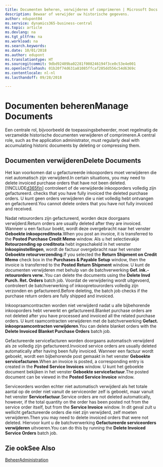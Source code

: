 ```yaml
---
title: Documenten beheren, verwijderen of comprimeren | Microsoft Docs
description: Bewaar of verwijder uw historische gegevens.
author: edupont04
ms.service: dynamics365-business-central
ms.topic: article
ms.devlang: na
ms.tgt_pltfrm: na
ms.workload: na
ms.search.keywords: 
ms.date: 10/01/2018
ms.author: edupont
ms.translationtype: HT
ms.sourcegitcommit: 9dbd92409ba02281f008246194f3ce0c53e4e001
ms.openlocfilehash: 01b20f74d631a81085ffcaf205dd556c54d6369c
ms.contentlocale: nl-nl
ms.lasthandoff: 09/28/2018

---
```

# <a name="manage-documents"></a><span data-ttu-id="556e0-103">Documenten beheren</span><span class="sxs-lookup"><span data-stu-id="556e0-103">Manage Documents</span></span>
<span data-ttu-id="556e0-104">Een centrale rol, bijvoorbeeld de toepassingsbeheerder, moet regelmatig de verzamelde historische documenten verwijderen of comprimeren.</span><span class="sxs-lookup"><span data-stu-id="556e0-104">A central role, such as the application administrator, must regularly deal with accumulating historic documents by deleting or compressing them.</span></span>  

## <a name="delete-documents"></a><span data-ttu-id="556e0-105">Documenten verwijderen</span><span class="sxs-lookup"><span data-stu-id="556e0-105">Delete Documents</span></span>
<span data-ttu-id="556e0-106">Het kan voorkomen dat u gefactureerde inkooporders moet verwijderen die niet automatisch zijn verwijderd.</span><span class="sxs-lookup"><span data-stu-id="556e0-106">In certain situations, you may need to delete invoiced purchase orders that have not been deleted.</span></span> [!INCLUDE[d365fin](includes/d365fin_md.md)] <span data-ttu-id="556e0-107">controleert of de verwijderde inkooporders volledig zijn gefactureerd.</span><span class="sxs-lookup"><span data-stu-id="556e0-107"> checks that you have fully invoiced the deleted purchase orders.</span></span> <span data-ttu-id="556e0-108">U kunt geen orders verwijderen die u niet volledig hebt ontvangen en gefactureerd.</span><span class="sxs-lookup"><span data-stu-id="556e0-108">You cannot delete orders that you have not fully invoiced and received.</span></span>  

<span data-ttu-id="556e0-109">Nadat retourorders zijn gefactureerd, worden deze doorgaans verwijderd.</span><span class="sxs-lookup"><span data-stu-id="556e0-109">Return orders are usually deleted after they are invoiced.</span></span> <span data-ttu-id="556e0-110">Wanneer u een factuur boekt, wordt deze overgebracht naar het venster **Geboekte inkoopcreditnota**.</span><span class="sxs-lookup"><span data-stu-id="556e0-110">When you post an invoice, it is transferred to the **Posted Purchase Credit Memo** window.</span></span> <span data-ttu-id="556e0-111">Als u het selectievakje **Retourzending op creditnota** hebt ingeschakeld in het venster **Inkoopinstellingen**, wordt de factuur overgebracht naar het venster **Geboekte retourverzending**.</span><span class="sxs-lookup"><span data-stu-id="556e0-111">If you selected the **Return Shipment on Credit Memo** check box in the **Purchases & Payable Setup** window, then the invoice is transferred to the **Posted Return Shipment** window.</span></span> <span data-ttu-id="556e0-112">U kunt de documenten verwijderen met behulp van de batchverwerking **Gef. ink.-retourorders verw.**.</span><span class="sxs-lookup"><span data-stu-id="556e0-112">You can delete the documents using the **Delete Invd Purch. Ret. Orders** batch job.</span></span> <span data-ttu-id="556e0-113">Voordat de verwijdering wordt uitgevoerd, controleert de batchverwerking of inkoopretourorders volledig zijn verzonden en gefactureerd.</span><span class="sxs-lookup"><span data-stu-id="556e0-113">Before deleting, the batch job checks if the purchase return orders are fully shipped and invoiced.</span></span>  

<span data-ttu-id="556e0-114">Inkoopraamcontracten worden niet verwijderd nadat u alle bijbehorende inkooporders hebt verwerkt en gefactureerd.</span><span class="sxs-lookup"><span data-stu-id="556e0-114">Blanket purchase orders are not deleted after you have processed and invoiced all the related purchase orders.</span></span> <span data-ttu-id="556e0-115">U kunt raamcontracten verwijderen met de batchverwerking **Gefact. inkoopraamcontracten verwijderen**.</span><span class="sxs-lookup"><span data-stu-id="556e0-115">You can delete blanket orders with the **Delete Invoiced Blanket Purchase Orders** batch job.</span></span>  

<span data-ttu-id="556e0-116">Gefactureerde servicefacturen worden doorgaans automatisch verwijderd als ze volledig zijn gefactureerd.</span><span class="sxs-lookup"><span data-stu-id="556e0-116">Invoiced service orders are usually deleted automatically after having been fully invoiced.</span></span> <span data-ttu-id="556e0-117">Wanneer een factuur wordt geboekt, wordt een bijbehorende post gemaakt in het venster **Geboekte servicefacturen**.</span><span class="sxs-lookup"><span data-stu-id="556e0-117">When an invoice is posted, a corresponding entry is created in the **Posted Service Invoices** window.</span></span> <span data-ttu-id="556e0-118">U kunt het geboekte document bekijken in het venster **Geboekte servicefactuur**.</span><span class="sxs-lookup"><span data-stu-id="556e0-118">The posted document can be viewed in the **Posted Service Invoice** window.</span></span>  

<span data-ttu-id="556e0-119">Serviceorders worden echter niet automatisch verwijderd als het totale aantal op de order niet vanuit de serviceorder zelf is geboekt, maar vanuit het venster **Servicefactuur**.</span><span class="sxs-lookup"><span data-stu-id="556e0-119">Service orders are not deleted automatically, however, if the total quantity on the order has been posted not from the service order itself, but from the **Service Invoice** window.</span></span> <span data-ttu-id="556e0-120">In dit geval zult u wellicht gefactureerde orders die niet zijn verwijderd, zelf moeten verwijderen.</span><span class="sxs-lookup"><span data-stu-id="556e0-120">Then you may need to delete invoiced orders that were not deleted.</span></span> <span data-ttu-id="556e0-121">Hiervoor kunt u de batchverwerking **Gefactureerde serviceorders verwijderen** uitvoeren.</span><span class="sxs-lookup"><span data-stu-id="556e0-121">You can do this by running the **Delete Invoiced Service Orders** batch job.</span></span>  

## <a name="see-also"></a><span data-ttu-id="556e0-122">Zie ook</span><span class="sxs-lookup"><span data-stu-id="556e0-122">See Also</span></span>  
[<span data-ttu-id="556e0-123">Beheer</span><span class="sxs-lookup"><span data-stu-id="556e0-123">Administration</span></span>](admin-setup-and-administration.md)  

